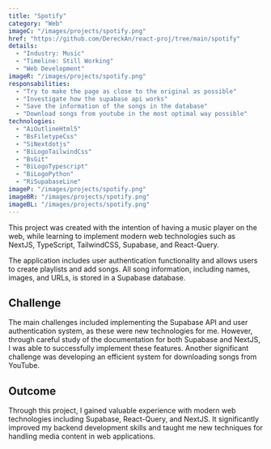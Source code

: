 ```yaml
---
title: "Spotify"
category: "Web"
imageC: "/images/projects/spotify.png"
href: "https://github.com/DereckAn/react-proj/tree/main/spotify"
details:
  - "Industry: Music"
  - "Timeline: Still Working"
  - "Web Development"
imageR: "/images/projects/spotify.png"
responsabilities:
  - "Try to make the page as close to the original as possible"
  - "Investigate how the supabase api works"
  - "Save the information of the songs in the database"
  - "Download songs from youtube in the most optimal way possible"
technologies:
  - "AiOutlineHtml5"
  - "BsFiletypeCss"
  - "SiNextdotjs"
  - "BiLogoTailwindCss"
  - "BsGit"
  - "BiLogoTypescript"
  - "BiLogoPython"
  - "RiSupabaseLine"
imageP: "/images/projects/spotify.png"
imageBR: "/images/projects/spotify.png"
imageBL: "/images/projects/spotify.png"
---
```


This project was created with the intention of having a music player on the web, while learning to implement modern web technologies such as NextJS, TypeScript, TailwindCSS, Supabase, and React-Query. 

The application includes user authentication functionality and allows users to create playlists and add songs. All song information, including names, images, and URLs, is stored in a Supabase database.

## Challenge

The main challenges included implementing the Supabase API and user authentication system, as these were new technologies for me. However, through careful study of the documentation for both Supabase and NextJS, I was able to successfully implement these features. Another significant challenge was developing an efficient system for downloading songs from YouTube.

## Outcome

Through this project, I gained valuable experience with modern web technologies including Supabase, React-Query, and NextJS. It significantly improved my backend development skills and taught me new techniques for handling media content in web applications.